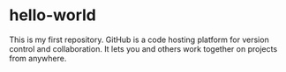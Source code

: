 # hello-world
This is my first repository.
GitHub is a code hosting platform for version control and collaboration. It lets you and others work together on projects from anywhere.
